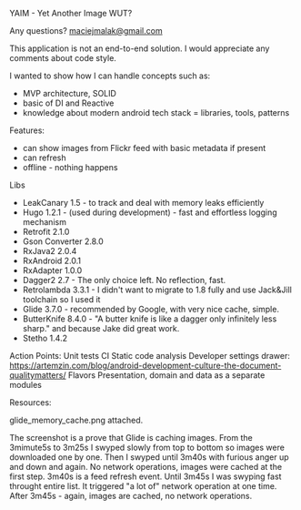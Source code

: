 YAIM - Yet Another Image WUT?

Any questions? maciejmalak@gmail.com

This application is not an end-to-end solution.
I would appreciate any comments about code style.

I wanted to show how I can handle concepts such as:
* MVP architecture, SOLID
* basic of DI and Reactive
* knowledge about modern android tech stack = libraries, tools, patterns

Features:
* can show images from Flickr feed with basic metadata if present
* can refresh
* offline - nothing happens

Libs
* LeakCanary 1.5 - to track and deal with memory leaks efficiently
* Hugo 1.2.1 - (used during development) - fast and effortless logging mechanism
* Retrofit 2.1.0 
* Gson Converter 2.8.0 
* RxJava2 2.0.4
* RxAndroid 2.0.1
* RxAdapter 1.0.0
* Dagger2 2.7 - The only choice left. No reflection, fast.
* Retrolambda 3.3.1 - I didn't want to migrate to 1.8 fully and use Jack&Jill toolchain so I used it
* Glide 3.7.0 - recommended by Google, with very nice cache, simple. 
* ButterKnife 8.4.0 - "A butter knife is like a dagger only infinitely less sharp." and because Jake did great work.
* Stetho 1.4.2

Action Points:
Unit tests
CI
Static code analysis
Developer settings drawer: https://artemzin.com/blog/android-development-culture-the-document-qualitymatters/
Flavors
Presentation, domain and data as a separate modules


Resources:

glide_memory_cache.png attached.

The screenshot is a prove that Glide is caching images.
From the 3mimute5s to 3m25s I swyped slowly from top to bottom so images were downloaded one by one.
Then I swyped until 3m40s with furious anger up and down and again. 
No network operations, images were cached at the first step.
3m40s is a feed refresh event. Until 3m45s I was swyping fast throught entire list. 
It triggered "a lot of" network operation at one time. 
After 3m45s - again, images are cached, no network operations.
